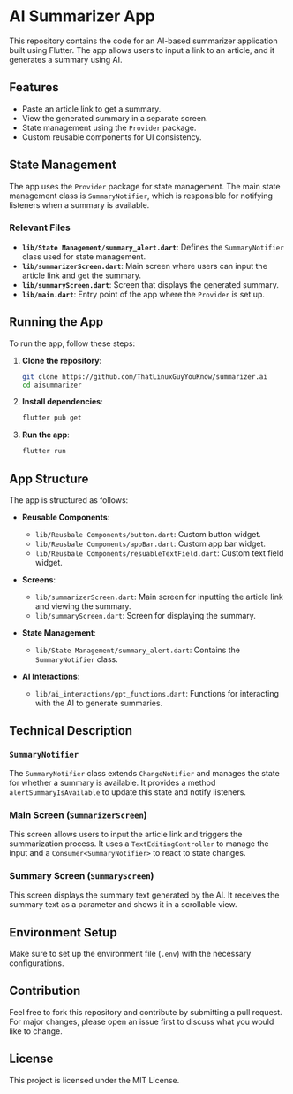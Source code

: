 # AI Summarizer App

This repository contains the code for an AI-based summarizer application built using Flutter. The app allows users to input a link to an article, and it generates a summary using AI.

## Features

- Paste an article link to get a summary.
- View the generated summary in a separate screen.
- State management using the `Provider` package.
- Custom reusable components for UI consistency.

## State Management

The app uses the `Provider` package for state management. The main state management class is `SummaryNotifier`, which is responsible for notifying listeners when a summary is available.

### Relevant Files

- **`lib/State Management/summary_alert.dart`**: Defines the `SummaryNotifier` class used for state management.
- **`lib/summarizerScreen.dart`**: Main screen where users can input the article link and get the summary.
- **`lib/summaryScreen.dart`**: Screen that displays the generated summary.
- **`lib/main.dart`**: Entry point of the app where the `Provider` is set up.

## Running the App

To run the app, follow these steps:

1. **Clone the repository**:
    ```sh
    git clone https://github.com/ThatLinuxGuyYouKnow/summarizer.ai
    cd aisummarizer
    ```

2. **Install dependencies**:
    ```sh
    flutter pub get
    ```

3. **Run the app**:
    ```sh
    flutter run
    ```

## App Structure

The app is structured as follows:

- **Reusable Components**:
  - `lib/Reusbale Components/button.dart`: Custom button widget.
  - `lib/Reusbale Components/appBar.dart`: Custom app bar widget.
  - `lib/Reusbale Components/resuableTextField.dart`: Custom text field widget.

- **Screens**:
  - `lib/summarizerScreen.dart`: Main screen for inputting the article link and viewing the summary.
  - `lib/summaryScreen.dart`: Screen for displaying the summary.

- **State Management**:
  - `lib/State Management/summary_alert.dart`: Contains the `SummaryNotifier` class.

- **AI Interactions**:
  - `lib/ai_interactions/gpt_functions.dart`: Functions for interacting with the AI to generate summaries.

## Technical Description

### `SummaryNotifier`

The `SummaryNotifier` class extends `ChangeNotifier` and manages the state for whether a summary is available. It provides a method `alertSummaryIsAvailable` to update this state and notify listeners.

### Main Screen (`SummarizerScreen`)

This screen allows users to input the article link and triggers the summarization process. It uses a `TextEditingController` to manage the input and a `Consumer<SummaryNotifier>` to react to state changes.

### Summary Screen (`SummaryScreen`)

This screen displays the summary text generated by the AI. It receives the summary text as a parameter and shows it in a scrollable view.

## Environment Setup

Make sure to set up the environment file (`.env`) with the necessary configurations.

## Contribution

Feel free to fork this repository and contribute by submitting a pull request. For major changes, please open an issue first to discuss what you would like to change.

## License

This project is licensed under the MIT License.
